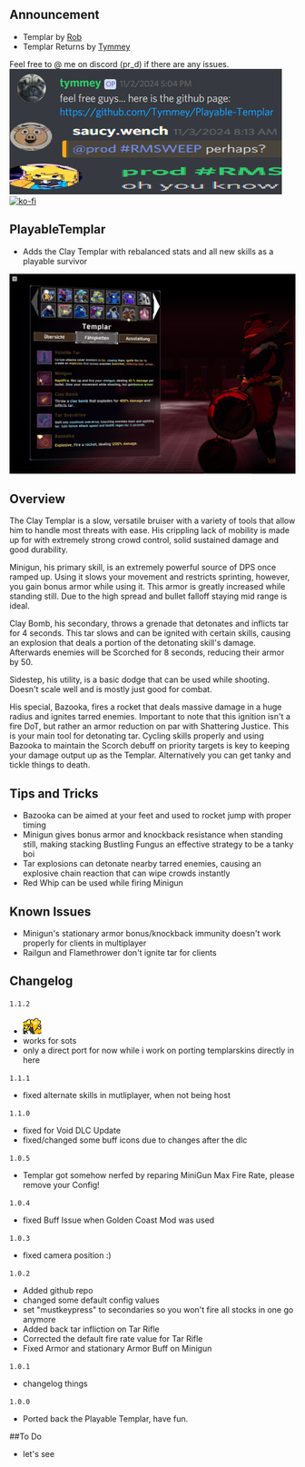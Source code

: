 ## Announcement
- Templar by [Rob](https://thunderstore.io/package/rob_gaming/)
- Templar Returns by [Tymmey](https://thunderstore.io/package/Tymmey/)

Feel free to @ me on discord (pr_d) if there are any issues.  
![perms](https://raw.githubusercontent.com/prodzpod/Playable-Templar/refs/heads/master/permission.png)  
[![ko-fi](https://ko-fi.com/img/githubbutton_sm.svg)](https://ko-fi.com/prodzpod) 

## PlayableTemplar
- Adds the Clay Templar with rebalanced stats and all new skills as a playable survivor

![denpura](https://raw.githubusercontent.com/prodzpod/Playable-Templar/refs/heads/master/screenshot.png)


## Overview
The Clay Templar is a slow, versatile bruiser with a variety of tools that allow him to handle most threats with ease. His crippling lack of mobility is made up for with extremely strong crowd control, solid sustained damage and good durability.

Minigun, his primary skill, is an extremely powerful source of DPS once ramped up. Using it slows your movement and restricts sprinting, however, you gain bonus armor while using it. This armor is greatly increased while standing still. Due to the high spread and bullet falloff staying mid range is ideal.

Clay Bomb, his secondary, throws  a grenade that detonates and inflicts tar for 4 seconds. This tar slows and can be ignited with certain skills, causing an explosion that deals a portion of the detonating skill's damage. Afterwards enemies will be Scorched for 8 seconds, reducing their armor by 50.

Sidestep, his utility, is a basic dodge that can be used while shooting. Doesn't scale well and is mostly just good for combat.

His special, Bazooka, fires a rocket that deals massive damage in a huge radius and ignites tarred enemies. Important to note that this ignition isn't a fire DoT, but rather an armor reduction on par with Shattering Justice. This is your main tool for detonating tar. Cycling skills properly and using Bazooka to maintain the Scorch debuff on priority targets is key to keeping your damage output up as the Templar. Alternatively you can get tanky and tickle things to death.

## Tips and Tricks
- Bazooka can be aimed at your feet and used to rocket jump with proper timing
- Minigun gives bonus armor and knockback resistance when standing still, making stacking Bustling Fungus an effective strategy to be a tanky boi
- Tar explosions can detonate nearby tarred enemies, causing an explosive chain reaction that can wipe crowds instantly
- Red Whip can be used while firing Minigun

## Known Issues
- Minigun's stationary armor bonus/knockback immunity doesn't work properly for clients in multiplayer
- Railgun and Flamethrower don't ignite tar for clients

## Changelog
`1.1.2`
- ![:p_hi:](https://raw.githubusercontent.com/prodzpod/StageAesthetic/refs/heads/main/p_hi.png)
- works for sots
- only a direct port for now while i work on porting templarskins directly in here

`1.1.1`
- fixed alternate skills in mutliplayer, when not being host

`1.1.0`
- fixed for Void DLC Update
- fixed/changed some buff icons due to changes after the dlc

`1.0.5`
- Templar got somehow nerfed by reparing MiniGun Max Fire Rate, please remove your Config!

`1.0.4`
- fixed Buff Issue when Golden Coast Mod was used

`1.0.3`
- fixed camera position :)

`1.0.2`
- Added github repo
- changed some default config values
- set "mustkeypress" to secondaries so you won't fire all stocks in one go anymore
- Added back tar infliction on Tar Rifle
- Corrected the default fire rate value for Tar Rifle
- Fixed Armor and stationary Armor Buff on Minigun

`1.0.1`
- changelog things

`1.0.0`
- Ported back the Playable Templar, have fun.

##To Do
- let's see